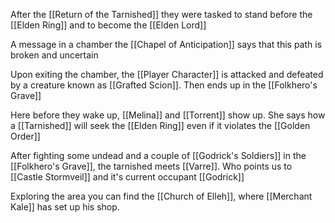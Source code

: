 After the [[Return of the Tarnished]] they were tasked to stand before the [[Elden Ring]] and to become the [[Elden Lord]]

A message in a chamber the [[Chapel of Anticipation]] says that this path is broken and uncertain

Upon exiting the chamber, the [[Player Character]] is attacked and defeated by a creature known as [[Grafted Scion]]. Then ends up in the [[Folkhero's Grave]]

Here before they wake up, [[Melina]] and [[Torrent]] show up. She says how a [[Tarnished]] will seek the [[Elden Ring]] even if it violates the [[Golden Order]]

After fighting some undead and a couple of [[Godrick's Soldiers]] in the [[Folkhero's Grave]], the tarnished meets [[Varre]]. Who points us to [[Castle Stormveil]] and it's current occupant [[Godrick]]

Exploring the area you can find the [[Church of Elleh]], where [[Merchant Kale]] has set up his shop. 